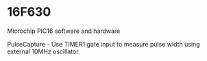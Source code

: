 16F630
======

Microchip PIC16 software and hardware

PulseCapture - Use TIMER1 gate input to measure pulse width using external 10MHz oscillator.

